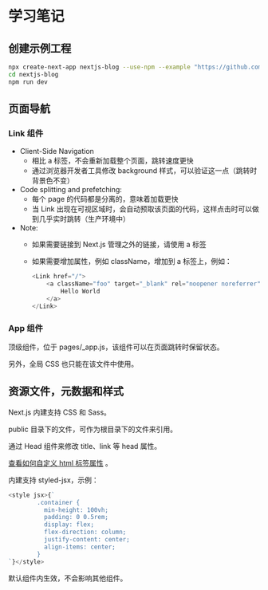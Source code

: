 # 学习笔记

## 创建示例工程

```sh
npx create-next-app nextjs-blog --use-npm --example "https://github.com/vercel/next-learn-starter/tree/master/learn-starter"
cd nextjs-blog
npm run dev
```

## 页面导航

### Link 组件

* Client-Side Navigation
  * 相比 a 标签，不会重新加载整个页面，跳转速度更快
  * 通过浏览器开发者工具修改 background 样式，可以验证这一点（跳转时背景色不变）
* Code splitting and prefetching:
  * 每个 page 的代码都是分离的，意味着加载更快
  * 当 Link 出现在可视区域时，会自动预取该页面的代码，这样点击时可以做到几乎实时跳转（生产环境中）
* Note:
  * 如果需要链接到 Next.js 管理之外的链接，请使用 a 标签
  * 如果需要增加属性，例如 className，增加到 a 标签上，例如：  

    ```js
    <Link href="/">
        <a className="foo" target="_blank" rel="noopener noreferrer">
            Hello World
        </a>
    </Link>
    ```

### App 组件

顶级组件，位于 pages/_app.js，该组件可以在页面跳转时保留状态。

另外，全局 CSS 也只能在该文件中使用。

## 资源文件，元数据和样式

Next.js 内建支持 CSS 和 Sass。

public 目录下的文件，可作为根目录下的文件来引用。

通过 Head 组件来修改 title、link 等 head 属性。

[查看如何自定义 html 标签属性](https://nextjs.org/docs/advanced-features/custom-document) 。

内建支持 styled-jsx，示例：

```js
<style jsx>{`
        .container {
          min-height: 100vh;
          padding: 0 0.5rem;
          display: flex;
          flex-direction: column;
          justify-content: center;
          align-items: center;
        }
`}</style>
```

默认组件内生效，不会影响其他组件。
